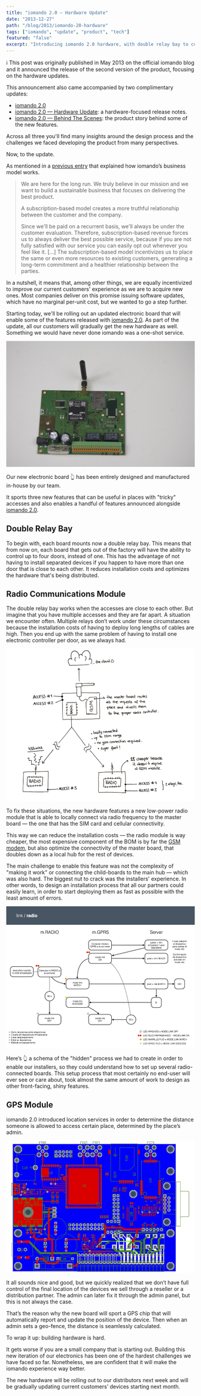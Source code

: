 ```yaml
---
title: "iomando 2.0 — Hardware Update"
date: "2013-12-27"
path: "/blog/2013/iomando-20-hardware"
tags: ["iomando", "update", "product", "tech"]
featured: "false"
excerpt: "Introducing iomando 2.0 hardware, with double relay bay to control up to four accesses, radio communications for mesh networking and GPS support."
---
```


ℹ️ This post was originally published in May 2013 on the official iomando blog and it announced the release of the second version of the product, focusing on the hardware updates.

This announcement also came accompanied by two complimentary updates:

* [iomando 2.0](/blog/2013/iomando-20)
* [iomando 2.0 — Hardware Update](/blog/2013/iomando-20-hardware): a hardware-focused release notes.
* [iomando 2.0 — Behind The Scenes](/blog/2014/iomando-20-behind): the product story behind some of the new features.

Across all three you'll find many insights around the design process and the challenges we faced developing the product from many perspectives.

Now, to the update.

As mentioned in a [previous entry](/blog/2013/services-and-subscriptions) that explained how iomando’s business model works.

> We are here for the long run. We truly believe in our mission and we want to build a sustainable business that focuses on delivering the best product.
>
> A subscription-based model creates a more truthful relationship between the customer and the company.
>
> Since we'll be paid on a recurrent basis, we'll always be under the customer evaluation. Therefore, subscription-based revenue forces us to always deliver the best possible service, because if you are not fully satisfied with our service you can easily opt out whenever you feel like it. [...] The subscription-based model incentivizes us to place the same or even more resources to existing customers, generating a long-term commitment and a healthier relationship between the parties.

In a nutshell, it means that, among other things, we are equally incentivized to improve our current customers' experience as we are to acquire new ones. Most companies deliver on this promise issuing software updates, which have no marginal per-unit cost, but we wanted to go a step further.

Starting today, we'll be rolling out an updated electronic board that will enable some of the features released with [iomando 2.0](/blog/2013/iomando-20). As part of the update, all our customers will gradually get the new hardware as well. Something we would have never done iomando was a one-shot service.

![iomando app 2.0 hardware](./electronics.jpg "A close up of our revamped electronic board, featuring a double relay bay to control up to four doors with one board")

Our new electronic board 👆 has been entirely designed and manufactured in-house by our team.

It sports three new features that can be useful in places with "tricky" accesses and also enables a handful of features announced alongside [iomando 2.0](/blog/2013/iomando-20).


## Double Relay Bay
To begin with, each board mounts now a double relay bay. This means that from now on, each board that gets out of the factory will have the ability to control up to four doors, instead of one. This has the advantage of not having to install separated devices if you happen to have more than one door that is close to each other. It reduces installation costs and optimizes the hardware that's being distributed.


## Radio Communications Module
The double relay bay works when the accesses are close to each other. But imagine that you have multiple accesses and they are far apart. A situation we encounter often. Multiple relays don’t work under these circumstances because the installation costs of having to deploy long lengths of cables are high. Then you end up with the same problem of having to install one electronic controller per door, as we always had.

![iomando app 2.0 — radio schema](./radio-schema.jpg "The radio module will help reduce the installation costs and optimize the connectivity of the master board")

To fix these situations, the new hardware features a new low-power radio module that is able to locally connect via radio frequency to the master board — the one that has the SIM card and cellular connectivity.

This way we can reduce the installation costs — the radio module is way cheaper, the most expensive component of the BOM is by far the [GSM modem](/blog/2013/betting-on-cellular), but also optimize the connectivity of the master board, that doubles down as a local hub for the rest of devices.

The main challenge to enable this feature was not the complexity of "making it work" or connecting the child-boards to the main hub — which was also hard. The biggest nut to crack was the installers' experience. In other words, to design an installation process that all our partners could easily learn, in order to start deploying them as fast as possible with the least amount of errors.

![iomando app 2.0 — setup schema](./setup-schema.jpg "The biggest challenge we faced was to design the installation process")

Here’s 👆 a schema of the "hidden" process we had to create in order to enable our installers, so they could understand how to set up several radio-connected boards. This setup process that most certainly no end-user will ever see or care about, took almost the same amount of work to design as other front-facing, shiny features.


## GPS Module
iomando 2.0 introduced location services in order to determine the distance someone is allowed to access certain place, determined by the place’s admin.

![iomando app 2.0 — electronics schema](./electronics-schema.jpg "We've also redesigned the placement of some internal components in order to make it smaller and more power efficient")

It all sounds nice and good, but we quickly realized that we don’t have full control of the final location of the devices we sell through a reseller or a distribution partner. The admin can later fix it through the admin panel, but this is not always the case.

That’s the reason why the new board will sport a GPS chip that will automatically report and update the position of the device. Then when an admin sets a geo-fence, the distance is seamlessly calculated.

To wrap it up: building hardware is hard.

It gets worse if you are a small company that is starting out. Building this new iteration of our electronics has been one of the hardest challenges we have faced so far. Nonetheless, we are confident that it will make the iomando experience way better.

The new hardware will be rolling out to our distributors next week and will be gradually updating current customers’ devices starting next month.